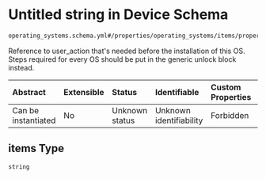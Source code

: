 # Untitled string in Device Schema

```txt
operating_systems.schema.yml#/properties/operating_systems/items/properties/prerequisites/items
```

Reference to user_action that's needed before the installation of this OS. Steps required for every OS should be put in the generic unlock block instead.

| Abstract            | Extensible | Status         | Identifiable            | Custom Properties | Additional Properties | Access Restrictions | Defined In                                                          |
| :------------------ | :--------- | :------------- | :---------------------- | :---------------- | :-------------------- | :------------------ | :------------------------------------------------------------------ |
| Can be instantiated | No         | Unknown status | Unknown identifiability | Forbidden         | Allowed               | none                | [device.schema.json*](../device.schema.json "open original schema") |

## items Type

`string`
